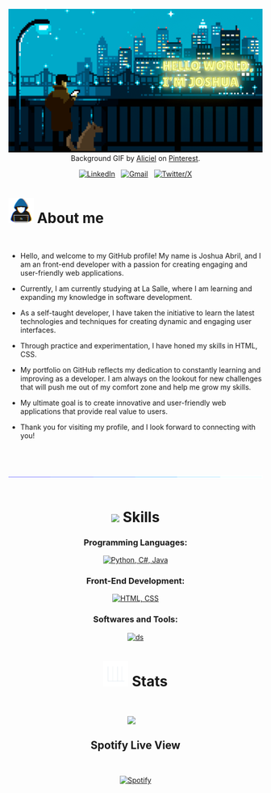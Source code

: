 <div align="center">

[![Hello World, I'm Joshua!](assets/header.gif)](https://github.com/gr1f0x)
Background GIF by [Aliciel](https://www.pinterest.com/pin/5277724550564022/) on [Pinterest](https://www.pinterest.com/).


[![LinkedIn](https://skillicons.dev/icons?i=linkedin)](https://www.linkedin.com/in) &nbsp;
[![Gmail](https://skillicons.dev/icons?i=gmail)](mailto:joshua.abril1646@gmail.com?subject=Hello%20Josh,%20From%20Github) &nbsp; 
[![Twitter/X](https://skillicons.dev/icons?i=twitter)](https://twitter.com/) 
</div>

# <picture><img src="./assets/images/about_me.gif" width = 50px></picture> **About me**

<picture>
  <source media="(max-width: 767px)" srcset="">
  <img align="right" alt="" src="./assets/mdImages/programming.svg" width=300px>
</picture>

<br>


- Hello, and welcome to my GitHub profile! My name is Joshua Abril, and I am an front-end developer with a passion for creating engaging and user-friendly web applications. 

- Currently, I am currently studying at La Salle, where I am learning and expanding my knowledge in software development.

- As a self-taught developer, I have taken the initiative to learn the latest technologies and techniques for creating dynamic and engaging user interfaces.

- Through practice and experimentation, I have honed my skills in HTML, CSS.

- My portfolio on GitHub reflects my dedication to constantly learning and improving as a developer. I am always on the lookout for new challenges that will push me out of my comfort zone and help me grow my skills.

- My ultimate goal is to create innovative and user-friendly web applications that provide real value to users.

- Thank you for visiting my profile, and I look forward to connecting with you!

<br><br>

<img src="./assets/images/blueline.gif">
<br><br>

<div align="center">

# <img src="https://media2.giphy.com/media/QssGEmpkyEOhBCb7e1/giphy.gif?cid=ecf05e47a0n3gi1bfqntqmob8g9aid1oyj2wr3ds3mg700bl&rid=giphy.gif" width ="25"><b> Skills</b>
  
### Programming Languages:

[![Python, C#, Java](https://skillicons.dev/icons?i=py,cs,java)](https://skillicons.dev)

### Front-End Development:

[![HTML, CSS](https://skillicons.dev/icons?i=js,html,tailwind,css,ts)](https://skillicons.dev)


### Softwares and Tools:

[![ds](https://skillicons.dev/icons?i=git,ai,blender,stackoverflow,idea,notion,unity,vscode,ps,wordpress)](https://skillicons.dev)
<br>

# <picture><img src="./assets/images/stats.gif" width = 50px heigth = 30px></picture> **Stats**
<br>

  <img height=150 align="center" src="https://github-readme-stats.vercel.app/api/top-langs?username=gr1f0x&exclude_repo=&layout=compact&langs_count=6&card_width=320&theme=tokyonight" />&nbsp;&nbsp;&nbsp;&nbsp;

## Spotify Live View
<br>

[![Spotify](https://spotify-now-playing-joshuas-projects-7e65e9fb.vercel.app/api/spotify/?background_color=1a1b27&border_color=ffffff)](https://open.spotify.com/user/21w2gnacle5nyxflms2hxgdpq)

<!--
## 🎮 When I'm AFK:
![Switch](https://img.shields.io/badge/Switch-E60012?style=for-the-badge&logo=nintendo-switch&logoColor=white) &nbsp;
![Steam](https://img.shields.io/badge/steam-%23000000.svg?style=for-the-badge&logo=steam&logoColor=white) &nbsp;
![Netflix](https://img.shields.io/badge/Netflix-E50914?style=for-the-badge&logo=netflix&logoColor=white) &nbsp;

![Static Badge](https://img.shields.io/badge/Playstation-white?style=for-the-badge&logo=playstation&logoColor=white&color=%234381C3) &nbsp;
![Crunchyroll](https://img.shields.io/badge/Crunchyroll-F47521?style=for-the-badge&logo=crunchyroll&logoColor=white) &nbsp;
![Static Badge](https://img.shields.io/badge/battle.net-white?style=for-the-badge&logo=battle.net&logoColor=white&color=%234381C3) &nbsp;
-->
</div>
